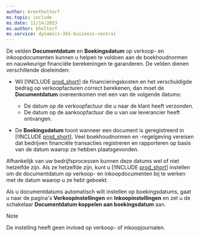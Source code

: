 ```yaml
---
author: brentholtorf
ms.topic: include
ms.date: 11/14/2023
ms.author: bholtorf
ms.service: dynamics-365-business-central
---
```


De velden **Documentdatum** en **Boekingsdatum** op verkoop- en inkoopdocumenten kunnen u helpen te voldoen aan de boekhoudnormen en nauwkeurige financiële berekeningen te garanderen. De velden dienen verschillende doeleinden:

- Wil [!INCLUDE [prod_short](prod_short.md)] de financieringskosten en het verschuldigde bedrag op verkoopfacturen correct berekenen, dan moet de **Documentdatum** overeenkomen met een van de volgende datums:

   - De datum op de verkoopfactuur die u naar de klant heeft verzonden. 
   - De datum op de aankoopfactuur die u van uw leverancier heeft ontvangen.
- De **Boekingsdatum** toont wanneer een document is geregistreerd in [!INCLUDE [prod_short](prod_short.md)]. Veel boekhoudnormen en -regelgeving vereisen dat bedrijven financiële transacties registreren en rapporteren op basis van de datum waarop ze hebben plaatsgevonden.

Afhankelijk van uw bedrijfsprocessen kunnen deze datums wel of niet hetzelfde zijn. Als ze hetzelfde zijn, kunt u [!INCLUDE [prod_short](prod_short.md)] instellen om de documentdatum op verkoop- en inkoopdocumenten bij te werken met de datum waarop u ze hebt geboekt.  
  
Als u documentdatums automatisch wilt instellen op boekingsdatums, gaat u naar de pagina's **Verkoopinstellingen** en **Inkoopinstellingen** en zet u de schakelaar **Documentdatum koppelen aan boekingsdatum** aan.

> [!NOTE]
> De instelling heeft geen invloed op verkoop- of inkoopjournalen.